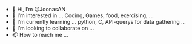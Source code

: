 - 👋 Hi, I’m @JoonasAN
- 👀 I’m interested in ... Coding, Games, food, exercising, ...
- 🌱 I’m currently learning ... python, C, API-querys for data gathering ...
- 💞️ I’m looking to collaborate on ...
- 📫 How to reach me ...

<!---
JoonasAN/JoonasAN is a ✨ special ✨ repository because its `README.md` (this file) appears on your GitHub profile.
You can click the Preview link to take a look at your changes.
--->

